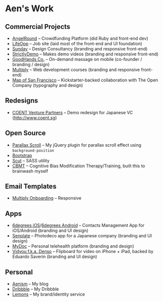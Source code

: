 # Aen's Work

## Commercial Projects

- [AngelRound](https://angelround.co) – Crowdfunding Platform (did Ruby and front-end dev)
- [LifeOpp](http://www.lifeopp.com) – Job site (laid most of the front-end and UI foundation)
- [Sunday](http://madebysunday.co) – Design Consultancy (branding and responsive front-end)
- [StrictlyDemo](http://strictlydemo.com) – Makes demo videos (branding and responsive front-end)
- [GoodHands Co.](http://goodhands.co) – On-demand massage on mobile (co-founder / branding / design)
- [Multiply](https://www.multiply.is) – Web development courses (branding and responsive front-end)
- [Map of San Francisco](http://theopencompany.net/products/san-francisco-map) – Kickstarter-backed collaboration with The Open Company (typography and design)

## Redesigns

- [COENT Venture Partners](http://coent.aenism.com) – Demo redesign for Japanese VC (http://www.coent.sg)

## Open Source

- [Parallax Scroll](http://parallax-scroll.aenism.com) – My jQuery plugin for parallax scroll effect using `background-position`
- [Bootstrap](https://github.com/twbs/bootstrap/pulls?q=is%3Apr+is%3Aclosed+author%3Aaentan)
- [Scut](https://github.com/davidtheclark/scut/pulls?q=is%3Apr+author%3Aaentan+is%3Aclosed) – SASS utility
- [CBMT](https://github.com/aentan/CBMT) – Cognitive Bias Modification Therapy/Training, built this to brainwash myself

## Email Templates

- [Multiply Onboarding](http://multiplyis-mails.aenism.com/firststep) – Responsive

## Apps

- [6degrees iOS](https://itunes.apple.com/app/6degrees/id867466594?mt=8)/[6degrees Android](https://play.google.com/store/apps/details?id=co.abhriya.sixdegrees) – Contacts Management App for iOS/Android (branding and UI design)
- [Senplate](https://itunes.apple.com/us/app/senplate/id652008174?mt=8) – Photodeco app for a Japanese company (branding and UI design)
- [MyDoc](https://itunes.apple.com/us/app/mydoc-assistant-patient-application/id614534298?mt=8) – Personal telehealth platform (branding and design)
- [Vidyou f.k.a. Denso](http://thenextweb.com/apps/2012/03/12/denso-makes-video-on-mobile-organised-social-and-fun-think-flipboard-for-video-but-better/) – Flipboard for video on iPhone + iPad, backed by Eduardo Saverin (branding and UI design)

## Personal

- [Aenism](http://aenism.com) – My blog
- [Dribbble](https://dribbble.com/Aen) – My Dribbble
- [Lemons](http://wearelemons.com) – My brand/identity service
